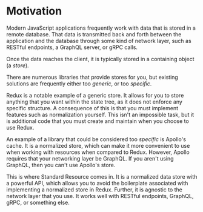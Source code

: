 # Motivation

Modern JavaScript applications frequently work with data that is stored in a remote
database. That data is transmitted back and forth between the application and the
database through some kind of network layer, such as RESTful endpoints, a GraphQL
server, or gRPC calls.

Once the data reaches the client, it is typically stored in a containing object (a _store_).

There are numerous libraries that provide stores for you, but existing solutions are
frequently either too _generic_, or too _specific_.

Redux is a notable example of a generic store. It allows for you to store anything that
you want within the state tree, as it does not enforce any specific structure. A consequence
of this is that you must implement features such as normalization yourself. This isn't
an impossible task, but it is additional code that you must create and maintain when you
choose to use Redux.

An example of a library that could be considered too _specific_ is Apollo's cache. It is
a normalized store, which can make it more convenient to use when working with resources
when compared to Redux. However, Apollo requires that your networking layer be GraphQL. If
you aren't using GraphQL, then you can't use Apollo's store.

This is where Standard Resource comes in. It is a normalized data store with a powerful API,
which allows you to avoid the boilerplate associated with implementing a normalized store in
Redux. Further, it is agnostic to the network layer that you use. It works well with RESTful
endpoints, GraphQL, gRPC, or something else.
